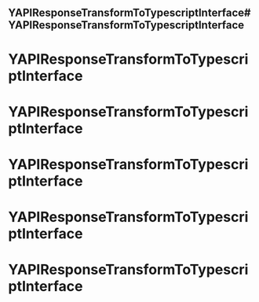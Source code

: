 
## YAPIResponseTransformToTypescriptInterface# YAPIResponseTransformToTypescriptInterface
# YAPIResponseTransformToTypescriptInterface
# YAPIResponseTransformToTypescriptInterface
# YAPIResponseTransformToTypescriptInterface
# YAPIResponseTransformToTypescriptInterface
# YAPIResponseTransformToTypescriptInterface
